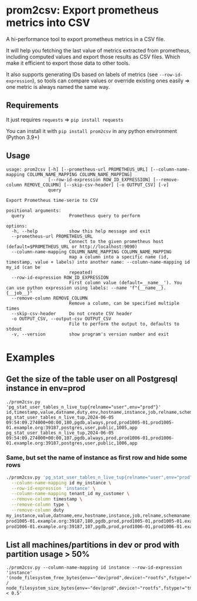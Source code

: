 # prom2csv: Export prometheus metrics into CSV

A hi-performance tool to export prometheus metrics in a CSV file.

It will help you fetching the last value of metrics extracted from prometheus, including computed
values and export those results as CSV files. Which make it efficient to export those data to other
tools.

It also supports generating IDs based on labels of metrics (see `--row-id-expression`), so tools
can compare values or override existing ones easily => one metric is always named the same way.

## Requirements

It just requires `requests` => `pip install requests`

You can install it with `pip install prom2csv` in any python environment (Python 3.9+)

## Usage
```
usage: prom2csv [-h] [--prometheus-url PROMETHEUS_URL] [--column-name-mapping COLUMN_NAME_MAPPING COLUMN_NAME_MAPPING]
                [--row-id-expression ROW_ID_EXPRESSION] [--remove-column REMOVE_COLUMN] [--skip-csv-header] [-o OUTPUT_CSV] [-v]
                query

Export Prometheus time-serie to CSV

positional arguments:
  query                 Prometheus query to perform

options:
  -h, --help            show this help message and exit
  --prometheus-url PROMETHEUS_URL
                        Connect to the given prometheus host (default=$PROMETHEUS_URL or http://localhost:9090)
  --column-name-mapping COLUMN_NAME_MAPPING COLUMN_NAME_MAPPING
                        map a column into a specific name (id, timestamp, value + labels) into another name: --column-name-mapping id my_id (can be
                        repeated)
  --row-id-expression ROW_ID_EXPRESSION
                        First column value (default=__name__'). You can use python expression using labels: --name 'f"{__name__}.{__job__}"
  --remove-column REMOVE_COLUMN
                        Remove a column, can be specified multiple times
  --skip-csv-header     Do not create CSV header
  -o OUTPUT_CSV, --output-csv OUTPUT_CSV
                        File to perform the output to, defaults to stdout
  -v, --version         show program's version number and exit
```

# Examples

## Get the size of the table user on all Postgresql instance in env=prod

```
./prom2csv.py 'pg_stat_user_tables_n_live_tup{relname="user",env="prod"}'    
id,timestamp,value,datname,duty,env,hostname,instance,job,relname,schemaname,tenant_id,type
pg_stat_user_tables_n_live_tup,2024-06-05 09:54:09.274000+00:00,180,pgdb,always,prod,prod1005-01,prod1005-01.example.org:39187,postgres,user,public,1005,app
pg_stat_user_tables_n_live_tup,2024-06-05 09:54:09.274000+00:00,107,pgdb,always,prod,prod1006-01,prod1006-01.example.org:39187,postgres,user,public,1006,app
```

### Same, but set the name of instance as first row and hide some rows

```bash
./prom2csv.py 'pg_stat_user_tables_n_live_tup{relname="user",env="prod"}' \
  --column-name-mapping id my_instance \
  --row-id-expression 'instance' \
  --column-name-mapping tenant_id my_customer \
  --remove-column timestamp \
  --remove-column type \
  --remove-column duty
my_instance,value,datname,env,hostname,instance,job,relname,schemaname,my_customer
prod1005-01.example.org:39187,180,pgdb,prod,prod1005-01,prod1005-01.example.org:39187,postgres,user,public,1005
prod1006-01.example.org:39187,107,pgdb,prod,prod1006-01,prod1006-01.example.org:39187,postgres,user,public,1006
```

## List all machines/partitions in dev or prod with partition usage > 50%

```
./prom2csv.py --column-name-mapping id instance --row-id-expression 'instance' '(node_filesystem_free_bytes{env=~"dev|prod",device!~"rootfs",fstype!="tmpfs"} / node_filesystem_size_bytes{env=~"dev|prod",device!~"rootfs",fstype!="tmpfs"}) < 0.5'
```
